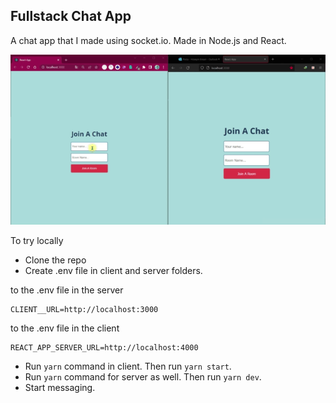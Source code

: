 Fullstack Chat App
---

A chat app that I made using socket.io. Made in Node.js and React.

![gif](./forReadme/chat-gif.gif)

To try locally
- Clone the repo
- Create .env file in client and server folders.

to the .env file in the server
```
CLIENT__URL=http://localhost:3000
```

to the .env file in the client
```
REACT_APP_SERVER_URL=http://localhost:4000
```

- Run `yarn` command in client. Then run `yarn start`.
- Run `yarn` command for server as well. Then run `yarn dev`.
- Start messaging.